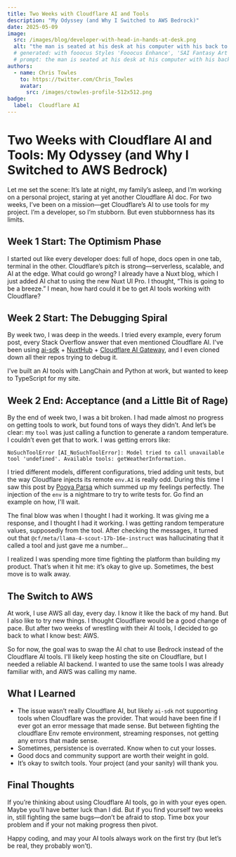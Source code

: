 ```yaml
---
title: Two Weeks with Cloudflare AI and Tools
description: "My Odyssey (and Why I Switched to AWS Bedrock)"
date: 2025-05-09
image:
  src: /images/blog/developer-with-head-in-hands-at-desk.png
  alt: "the man is seated at his desk at his computer with his back to the camera head in his hands crying"
  # generated: with fooocus Styles 'Fooocus Enhance', 'SAI Fantasy Art', 'SAI Comic Book'
  # prompt: the man is seated at his desk at his computer with his back to the camera head in his hands crying
authors:
  - name: Chris Towles
    to: https://twitter.com/Chris_Towles
    avatar:
      src: /images/ctowles-profile-512x512.png
badge:
  label:  Cloudflare AI
---
```


# Two Weeks with Cloudflare AI and Tools: My Odyssey (and Why I Switched to AWS Bedrock)

Let me set the scene: It’s late at night, my family’s asleep, and I’m working on a personal project, staring at yet another Cloudflare AI doc. For two weeks, I’ve been on a mission—get Cloudflare’s AI to use tools for my project. I’m a developer, so I’m stubborn. But even stubbornness has its limits.

## Week 1 Start: The Optimism Phase

I started out like every developer does: full of hope, docs open in one tab, terminal in the other. Cloudflare’s pitch is strong—serverless, scalable, and AI at the edge. What could go wrong? I already have a Nuxt blog, which I just added AI chat to using the new Nuxt UI Pro. I thought, “This is going to be a breeze.” I mean, how hard could it be to get AI tools working with Cloudflare?

## Week 2 Start: The Debugging Spiral

By week two, I was deep in the weeds. I tried every example, every forum post, every Stack Overflow answer that even mentioned Cloudflare AI. I've been using [ai-sdk](https://ai-sdk.dev/) + [NuxtHub](https://hub.nuxt.com/) + [Cloudflare AI Gateway](https://developers.cloudflare.com/ai-gateway/), and I even cloned down all their repos trying to debug it.

I’ve built an AI tools with LangChain and Python at work, but wanted to keep to TypeScript for my site.

## Week 2 End: Acceptance (and a Little Bit of Rage)

By the end of week two, I was a bit broken. I had made almost no progress on getting tools to work, but found tons of ways they didn’t. And let’s be clear: my `tool` was just calling a function to generate a random temperature. I couldn’t even get that to work. I was getting errors like:

```plaintext
NoSuchToolError [AI_NoSuchToolError]: Model tried to call unavailable tool 'undefined'. Available tools: getWeatherInformation.
```

I tried different models, different configurations, tried adding unit tests, but the way Cloudflare injects its remote `env.AI` is really odd. During this time I saw this post by [Pooya Parsa](https://x.com/_pi0_/status/1919336943680168375) which summed up my feelings perfectly. The injection of the `env` is a nightmare to try to write tests for. Go find an example on how, I'll wait.

The final blow was when I thought I had it working. It was giving me a response, and I thought I had it working. I was getting random temperature values, supposedly from the tool. After checking the messages, it turned out that `@cf/meta/llama-4-scout-17b-16e-instruct` was hallucinating that it called a tool and just gave me a number...

I realized I was spending more time fighting the platform than building my product. That’s when it hit me: it’s okay to give up. Sometimes, the best move is to walk away.

## The Switch to AWS

At work, I use AWS all day, every day. I know it like the back of my hand. But I also like to try new things. I thought Cloudflare would be a good change of pace. But after two weeks of wrestling with their AI tools, I decided to go back to what I know best: AWS.

So for now, the goal was to swap the AI chat to use Bedrock instead of the Cloudflare AI tools. I'll likely keep hosting the site on Cloudflare, but I needed a reliable AI backend. I wanted to use the same tools I was already familiar with, and AWS was calling my name.

## What I Learned

- The issue wasn’t really Cloudflare AI, but likely `ai-sdk` not supporting tools when Cloudflare was the provider. That would have been fine if I ever got an error message that made sense. But between fighting the cloudflare Env remote environment, streaming responses, not getting any errors that made sense. 
- Sometimes, persistence is overrated. Know when to cut your losses.
- Good docs and community support are worth their weight in gold.
- It’s okay to switch tools. Your project (and your sanity) will thank you.

## Final Thoughts

If you’re thinking about using Cloudflare AI tools, go in with your eyes open. Maybe you’ll have better luck than I did. But if you find yourself two weeks in, still fighting the same bugs—don’t be afraid to stop. Time box your problem and if your not making progress then pivot. 

Happy coding, and may your AI tools always work on the first try (but let’s be real, they probably won’t).